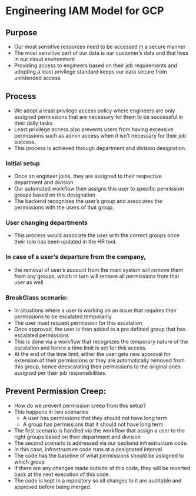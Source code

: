 # Engineering IAM Model for GCP

## Purpose

- Our most sensitive resources need to be accessed in a secure manner
- The most sensitive part of our data is our customer’s data and that lives in our cloud environment
- Providing access to engineers based on their job requirements and adopting a least privilege standard keeps our data secure from unintended access

## Process

- We adopt a least privilege access policy where engineers are only assigned permissions that are necessary for them to be successful in their daily tasks
- Least privilege access also prevents users from having excessive permissions such as admin access when it isn't necessary for their job success.
- This process is achieved through department and division designation.

### Initial setup

- Once an engineer joins, they are assigned to their respective department and division
- Our automated workflow then assigns this user to specific permission groups based on this designation
- The backend recognizes the user’s group and associates the permissions with the users of that group.

### User changing departments

- This process would associate the user with the correct groups once their role has been updated in the HR tool.

### In case of a user’s departure from the company,

- the removal of user’s account from the main system will remove them from any groups, which in turn will remove all permissions from that user as well

### BreakGlass scenario:

- In situations where a user is working on an issue that requires their permissions to be escalated temporarily
- The user must request permission for this escalation
- Once approved, the user is then added to a pre defined group that has escalated permissions
- This is done via a workflow that recognizes the temporary nature of the escalation and hence a time limit is set for this access.
- At the end of the time limit, either the user gets new approval for extension of their permissions or they are automatically removed from this group, hence deescalating their permissions to the original ones assigned per their job responsibilities.

## Prevent Permission Creep:

- How do we prevent permission creep from this setup?
- This happens in two scenarios
  - A user has permissions that they should not have long term
  - A group has permissions that it should not have long term
- The first scenario is handled via the workflow that assign a user to the right groups based on their department and division
- The second scenario is addressed via our backend infrastructure code.
- In this case, infrastructure code runs at a designated interval.
- The code has the baseline of what permissions should be assigned to which group
- If there are any changes made outside of this code, they will be reverted back at the next execution of this code.
- The code is kept in a repository so all changes to it are auditable and approved before being merged.

